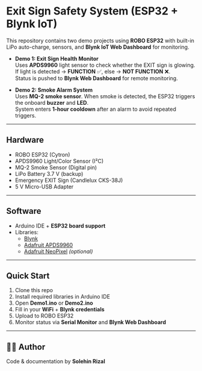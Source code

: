# Exit Sign Safety System (ESP32 + Blynk IoT)

This repository contains two demo projects using **ROBO ESP32** with built-in LiPo auto-charge, sensors, and **Blynk IoT Web Dashboard** for monitoring.

- **Demo 1: Exit Sign Health Monitor**  
  Uses **APDS9960** light sensor to check whether the EXIT sign is glowing.  
  If light is detected → **FUNCTION** ✅, else → **NOT FUNCTION** ❌.  
  Status is pushed to **Blynk Web Dashboard** for remote monitoring.

- **Demo 2: Smoke Alarm System**  
  Uses **MQ-2 smoke sensor**. When smoke is detected, the ESP32 triggers the onboard **buzzer** and **LED**.  
  System enters **1-hour cooldown** after an alarm to avoid repeated triggers.

---

## Hardware
- ROBO ESP32 (Cytron)
- APDS9960 Light/Color Sensor (I²C)  
- MQ-2 Smoke Sensor (Digital pin)  
- LiPo Battery 3.7 V (backup)  
- Emergency EXIT Sign (Candlelux CKS-38J)  
- 5 V Micro-USB Adapter  

---

## Software
- Arduino IDE + **ESP32 board support**  
- Libraries:  
  - [Blynk](https://github.com/blynkkk/blynk-library)  
  - [Adafruit APDS9960](https://github.com/adafruit/Adafruit_APDS9960)  
  - [Adafruit NeoPixel](https://github.com/adafruit/Adafruit_NeoPixel) *(optional)*  

---

## Quick Start
1. Clone this repo  
2. Install required libraries in Arduino IDE  
3. Open **Demo1.ino** or **Demo2.ino**  
4. Fill in your **WiFi** + **Blynk credentials**  
5. Upload to ROBO ESP32  
6. Monitor status via **Serial Monitor** and **Blynk Web Dashboard**  

---

## 👨‍💻 Author
Code & documentation by **Solehin Rizal**
